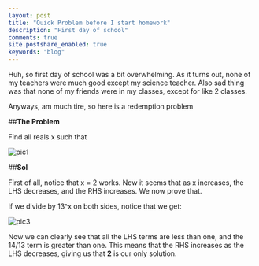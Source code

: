 ```yaml
---
layout: post
title: "Quick Problem before I start homework"
description: "First day of school"
comments: true
site.postshare_enabled: true
keywords: "blog"
---
```


Huh, so first day of school was a bit overwhelming. As it turns out, none of my teachers were much good except my science teacher. Also sad thing was that none of my friends were in my classes, except for like 2 classes.

Anyways, am much tire, so here is a redemption problem


##**The Problem**

Find all reals x such that

![pic1](https://media.discordapp.net/attachments/696878929373298751/748302060960612423/481250375786037258.png)

##**Sol**

First of all, notice that x = 2 works. Now it seems that as x increases, the LHS decreases, and the RHS increases. We now prove that.

If we divide by 13^x on both sides, notice that we get:

![pic3](https://media.discordapp.net/attachments/696878929373298751/748302596246077541/481250375786037258.png?width=1920&height=331)

Now we can clearly see that all the LHS terms are less than one, and the 14/13 term is greater than one. This means that the RHS increases as the LHS decreases, giving us that **2** is our only solution.

